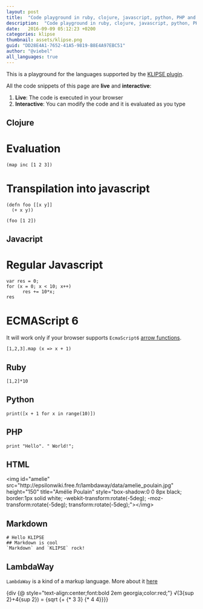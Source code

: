 ```yaml
---
layout: post
title:  "Code playground in ruby, clojure, javascript, python, PHP and more"
description:  "Code playground in ruby, clojure, javascript, python, PHP and more"
date:   2016-09-09 05:12:23 +0200
categories: klipse
thumbnail: assets/klipse.png
guid: "DD28E4A1-7652-41A5-9819-B8E4A97EBC51"
author: "@viebel"
all_languages: true
---
```


This is a playground for the languages supported by the [KLIPSE plugin](https://github.com/viebel/klipse).

All the code snippets of this page are **live** and **interactive**:

1. **Live**: The code is executed in your browser
2. **Interactive**: You can modify the code and it is evaluated as you type


## Clojure

# Evaluation

~~~klipse
(map inc [1 2 3])
~~~

# Transpilation into javascript

~~~klipse-js
(defn foo [[x y]]
  (+ x y))

(foo [1 2])
~~~


## Javacript

# Regular Javascript

~~~klipse-eval-js
var res = 0;
for (x = 0; x < 10; x++)
      res += 10*x;
res
~~~

# ECMAScript 6

It will work only if your browser supports `EcmaScript6` [arrow functions](https://kangax.github.io/compat-table/es6/).

~~~klipse-eval-js
[1,2,3].map (x => x + 1)
~~~

## Ruby

~~~klipse-eval-ruby
[1,2]*10
~~~

## Python

~~~klipse-python
print([x + 1 for x in range(10)])
~~~

## PHP

~~~klipse-eval-php
print "Hello". " World!";
~~~

## HTML

<div class="language-klipse-html" data-editor-type="html">
    &lt;img id="amelie" src="http://epsilonwiki.free.fr/lambdaway/data/amelie_poulain.jpg" height="150" title="Amélie Poulain" style="box-shadow:0 0 8px black; border:1px solid white; -webkit-transform:rotate(-5deg); -moz-transform:rotate(-5deg); transform:rotate(-5deg);"&gt;&lt;/img&gt;
</div>


## Markdown

~~~klipse-markdown
# Hello KLIPSE
## Markdown is cool
`Markdown` and `KLIPSE` rock!
~~~


## LambdaWay

`LambdaWay` is a kind of a markup language. More about it [here](http://epsilonwiki.free.fr/lambdaway/?view=primal)

<div class="language-klipse-lambdaway" data-editor-type="html">{div {@ style="text-align:center;font:bold 2em georgia;color:red;"} √(3{sup 2}+4{sup 2}) = {sqrt {+ {* 3 3} {* 4 4}}}}</div>

